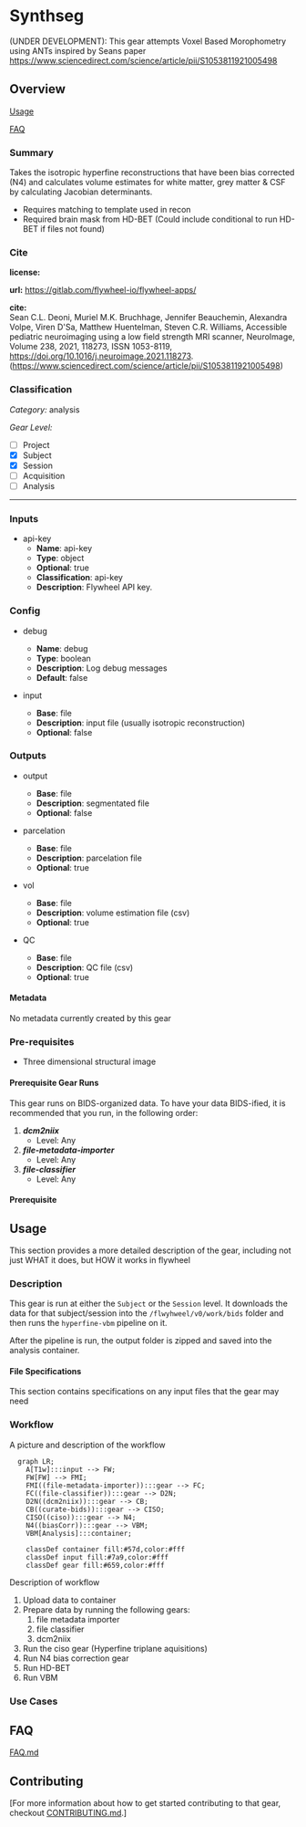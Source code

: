 # Synthseg

(UNDER DEVELOPMENT): 
This gear attempts Voxel Based Morophometry using ANTs inspired by Seans paper 
https://www.sciencedirect.com/science/article/pii/S1053811921005498


## Overview

[Usage](#usage)

[FAQ](#faq)

### Summary
Takes the isotropic hyperfine reconstructions that have been bias corrected (N4) and calculates volume estimates for white matter, grey matter & CSF by calculating Jacobian determinants. 
- Requires matching to template used in recon
- Required brain mask from HD-BET (Could include conditional to run HD-BET if files not found)

### Cite

**license:**


**url:** <https://gitlab.com/flywheel-io/flywheel-apps/>

**cite:**  
Sean C.L. Deoni, Muriel M.K. Bruchhage, Jennifer Beauchemin, Alexandra Volpe, Viren D'Sa, Matthew Huentelman, Steven C.R. Williams,
Accessible pediatric neuroimaging using a low field strength MRI scanner, NeuroImage, Volume 238, 2021, 118273, ISSN 1053-8119,
https://doi.org/10.1016/j.neuroimage.2021.118273.
(https://www.sciencedirect.com/science/article/pii/S1053811921005498)

### Classification

*Category:* analysis

*Gear Level:*

* [ ] Project
* [x] Subject
* [x] Session
* [ ] Acquisition
* [ ] Analysis

----

### Inputs

* api-key
  * **Name**: api-key
  * **Type**: object
  * **Optional**: true
  * **Classification**: api-key
  * **Description**: Flywheel API key.

### Config

* debug
  * **Name**: debug
  * **Type**: boolean
  * **Description**: Log debug messages
  * **Default**: false

* input
  * **Base**: file
  * **Description**: input file (usually isotropic reconstruction)
  * **Optional**: false

### Outputs
* output
  * **Base**: file
  * **Description**: segmentated file 
  * **Optional**: false

* parcelation
  * **Base**: file
  * **Description**: parcelation file 
  * **Optional**: true

* vol
  * **Base**: file
  * **Description**: volume estimation file (csv)
  * **Optional**: true

* QC
  * **Base**: file
  * **Description**: QC file (csv)
  * **Optional**: true


#### Metadata

No metadata currently created by this gear

### Pre-requisites

- Three dimensional structural image

#### Prerequisite Gear Runs

This gear runs on BIDS-organized data. To have your data BIDS-ified, it is recommended
that you run, in the following order:

1. ***dcm2niix***
    * Level: Any
2. ***file-metadata-importer***
    * Level: Any
3. ***file-classifier***
    * Level: Any

#### Prerequisite

## Usage

This section provides a more detailed description of the gear, including not just WHAT
it does, but HOW it works in flywheel

### Description

This gear is run at either the `Subject` or the `Session` level. It downloads the data
for that subject/session into the `/flwyhweel/v0/work/bids` folder and then runs the
`hyperfine-vbm` pipeline on it.

After the pipeline is run, the output folder is zipped and saved into the analysis
container.

#### File Specifications

This section contains specifications on any input files that the gear may need

### Workflow

A picture and description of the workflow

```mermaid
  graph LR;
    A[T1w]:::input --> FW;
    FW[FW] --> FMI;
    FMI((file-metadata-importer)):::gear --> FC;
    FC((file-classifier)):::gear --> D2N;
    D2N((dcm2niix)):::gear --> CB;
    CB((curate-bids)):::gear --> CISO;
    CISO((ciso)):::gear --> N4;
    N4((biasCorr)):::gear --> VBM;
    VBM[Analysis]:::container;
    
    classDef container fill:#57d,color:#fff
    classDef input fill:#7a9,color:#fff
    classDef gear fill:#659,color:#fff
```

Description of workflow

1. Upload data to container
2. Prepare data by running the following gears:
   1. file metadata importer
   2. file classifier
   3. dcm2niix
3. Run the ciso gear (Hyperfine triplane aquisitions)
4. Run N4 bias correction gear
5. Run HD-BET
6. Run VBM

### Use Cases

## FAQ

[FAQ.md](FAQ.md)

## Contributing

[For more information about how to get started contributing to that gear,
checkout [CONTRIBUTING.md](CONTRIBUTING.md).]
